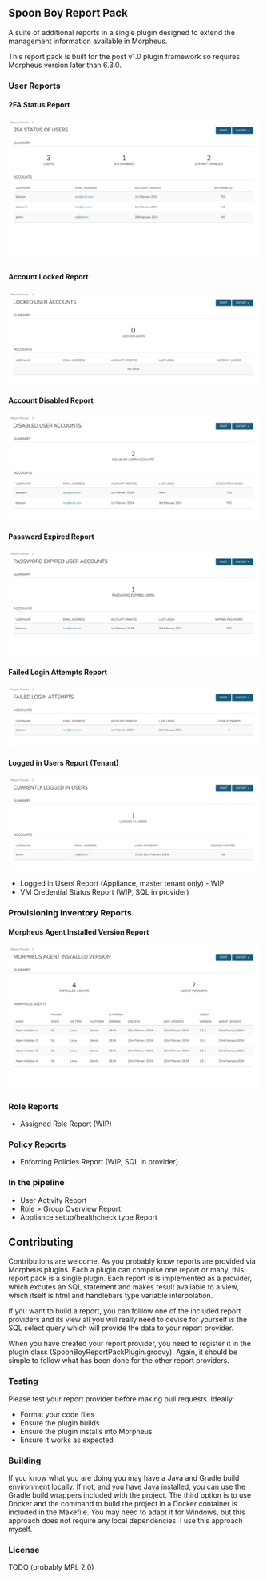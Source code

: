## Spoon Boy Report Pack

A suite of additional reports in a single plugin designed to extend the management information available in Morpheus.

This report pack is built for the post v1.0 plugin framework so requires Morpheus version later than 6.3.0.

### User Reports

#### 2FA Status Report

![2FAStatusOfUsersReport.png](samples%2F2FAStatusOfUsersReport.png)

#### Account Locked Report

![accountLockedReport.png](samples%2FaccountLockedReport.png)

#### Account Disabled Report

![disabledUserAccountsReport.png](samples%2FdisabledUserAccountsReport.png)

#### Password Expired Report

![passwordExpiredReport.png](samples%2FpasswordExpiredReport.png)

#### Failed Login Attempts Report

![failedLoginAttemptsReport.png](samples%2FfailedLoginAttemptsReport.png)

#### Logged in Users Report (Tenant)

![currentlyLoggedInUsersReportTenant.png](samples%2FcurrentlyLoggedInUsersReportTenant.png)

- Logged in Users Report (Appliance, master tenant only) - WIP
- VM Credential Status Report (WIP, SQL in provider)

### Provisioning Inventory Reports

#### Morpheus Agent Installed Version Report

![morpheusAgentInstalledVersionReport.png](samples%2FmorpheusAgentInstalledVersionReport.png)

### Role Reports

- Assigned Role Report (WIP)

### Policy Reports

- Enforcing Policies Report (WIP, SQL in provider)

### In the pipeline

- User Activity Report
- Role > Group Overview Report
- Appliance setup/healthcheck type Report

## Contributing

Contributions are welcome. As you probably know reports are provided via Morpheus plugins.
Each a plugin can comprise one report or many, this report pack is a single plugin. 
Each report is is implemented as a provider, which excutes an SQL statement and 
makes result available to a view, which itself is html and handlebars type variable interpolation.

If you want to build a report, you can folllow one of the included report providers and its view
all you will really need to devise for yourself is the SQL select query which will provide the data 
to your report provider.

When you have created your report provider, you need to register it in the plugin class (SpoonBoyReportPackPlugin.groovy).
Again, it should be simple to follow what has been done for the other report providers.

### Testing

Please test your report provider before making pull requests. Ideally:
- Format your code files
- Ensure the plugin builds
- Ensure the plugin installs into Morpheus
- Ensure it works as expected

### Building

If you know what you are doing you may have a Java and Gradle build environment locally. 
If not, and you have Java installed, you can use the Gradle build wrappers included with the project.
The third option is to use Docker and the command to build the project in a Docker container is included in the Makefile.
You may need to adapt it for Windows, but this approach does not require any local dependencies. I use this approach myself.

### License

TODO (probably MPL 2.0)

